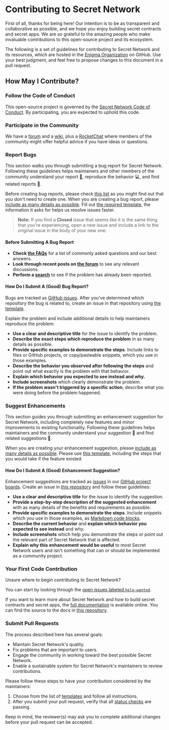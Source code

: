 # Contributing to Secret Network

First of all, thanks for being here! Our intention is to be as transparent and collaborative as possible, and we hope you enjoy building secret contracts and secret apps. We are so grateful to the amazing people who make invaluable contributions to this open-source project and its ecosystem.

The following is a set of guidelines for contributing to Secret Network and its resources, which are hosted in the [Enigma Organization](https://github.com/enigmampc) on GitHub. Use your best judgment, and feel free to propose changes to this document in a pull request.

## How May I Contribute?

### Follow the Code of Conduct

This open-source project is governed by the [Secret Network Code of Conduct](https://github.com/enigmampc/SecretNetwork/blob/master/CODE_OF_CONDUCT.md). By participating, you are expected to uphold this code.

### Participate in the Community

We have a [forum](https://forum.scrt.network) and a [wiki](https://learn.scrt.network), plus a [RocketChat](https://chat.scrt.network) where members of the community might offer helpful advice if you have ideas or questions.

### Report Bugs

This section walks you through submitting a bug report for Secret Network. Following these guidelines helps maintainers and other members of the community understand your report :pencil:, reproduce the behavior :computer:, and find related reports :mag_right:.

Before creating bug reports, please check [this list](#before-submitting-a-bug-report) as you might find out that you don't need to create one. When you are creating a bug report, please [include as many details as possible](#how-do-i-submit-a-good-bug-report). Fill out [the required template](ISSUE_TEMPLATES/bug_report.md), the information it asks for helps us resolve issues faster.

> **Note:** If you find a **Closed** issue that seems like it is the same thing that you're experiencing, open a new issue and include a link to the original issue in the body of your new one.

#### Before Submitting A Bug Report

* **Check [the FAQs](https://learn.scrt.network/questions)** for a list of commonly asked questions and our best answers.
* **Look through recent posts on [the forum](https://forum.scrt.network)** to see any relevant discussions.
* **Perform a [search](https://github.com/search?q=+is%3Aissue+user%3Aenigmampc)** to see if the problem has already been reported.

#### How Do I Submit A (Good) Bug Report?

Bugs are tracked as [GitHub issues](https://guides.github.com/features/issues/). After you've determined which repository the bug is related to, create an issue in that repository using [the template](ISSUE_TEMPLATES/bug_report.md).

Explain the problem and include additional details to help maintainers reproduce the problem:

* **Use a clear and descriptive title** for the issue to identify the problem.
* **Describe the exact steps which reproduce the problem** in as many details as possible.
* **Provide specific examples to demonstrate the steps**. Include links to files or GitHub projects, or copy/pasteable snippets, which you use in those examples.
* **Describe the behavior you observed after following the steps** and point out what exactly is the problem with that behavior.
* **Explain which behavior you expected to see instead and why.**
* **Include screenshots** which clearly demonstrate the problem.
* **If the problem wasn't triggered by a specific action**, describe what you were doing before the problem happened.

### Suggest Enhancements

This section guides you through submitting an enhancement suggestion for Secret Network, including completely new features and minor improvements to existing functionality. Following these guidelines helps maintainers and the community understand your suggestion :pencil: and find related suggestions :mag_right:.

When you are creating your enhancement suggestion, please [include as many details as possible](#how-do-i-submit-a-good-enhancement-suggestion). Please use [this template](ISSUE_TEMPLATES/feature_request.md), including the steps that you would take if the feature existed.

#### How Do I Submit A (Good) Enhancement Suggestion?

Enhancement suggestions are tracked as [issues](https://guides.github.com/features/issues) in our [GitHub project boards](https://github.com/enigmampc/SecretNetwork/projects). Create an issue in [this repository](https://github.com/enigmampc/SecretNetwork) and follow these guidelines:

* **Use a clear and descriptive title** for the issue to identify the suggestion.
* **Provide a step-by-step description of the suggested enhancement** with as many details of the benefits and requirements as possible.
* **Provide specific examples to demonstrate the steps**. Include snippets which you use in those examples, as [Markdown code blocks](https://help.github.com/articles/markdown-basics/#multiple-lines).
* **Describe the current behavior** and **explain which behavior you expected to see instead** and why.
* **Include screenshots** which help you demonstrate the steps or point out the relevant part of Secret Network that is affected.
* **Explain why this enhancement would be useful** to most Secret Network users and isn't something that can or should be implemented as a community project.

### Your First Code Contribution

Unsure where to begin contributing to Secret Network?

You can start by looking through the [open issues labeled `help-wanted`](https://github.com/enigmampc/SecretNetwork/issues?q=is%3Aissue+is%3Aopen+label%3A%22help+wanted%22+).

If you want to learn more about Secret Network and how to build secret contracts and secret apps, the [full documentation](https://build.scrt.network) is available online. You can find the source to the docs in [this repository](https://github.com/enigmampc/SecretNetwork/docs).

### Submit Pull Requests

The process described here has several goals:

- Maintain Secret Network's quality.
- Fix problems that are important to users.
- Engage the community in working toward the best possible Secret Network.
- Enable a sustainable system for Secret Network's maintainers to review contributions.

Please follow these steps to have your contribution considered by the maintainers:

1. Choose from the list of [templates](PULL_REQUEST_TEMPLATES/PULL_REQUEST_TEMPLATE.md) and follow all instructions.
2. After you submit your pull request, verify that all [status checks](https://help.github.com/articles/about-status-checks) are passing.

Keep in mind, the reviewer(s) may ask you to complete additional changes before your pull request can be accepted.